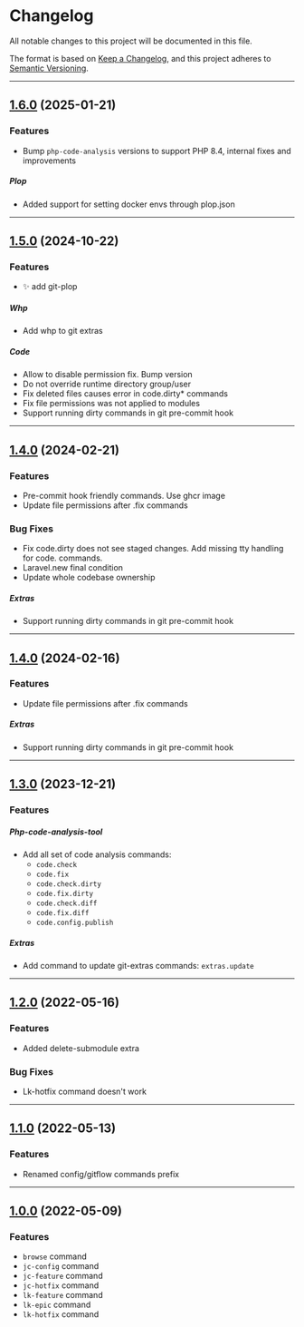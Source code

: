 <!--- BEGIN HEADER -->
# Changelog

All notable changes to this project will be documented in this file.

The format is based on [Keep a Changelog](https://keepachangelog.com/en/1.0.0/),
and this project adheres to [Semantic Versioning](https://semver.org/spec/v2.0.0.html).

---
<!--- END HEADER -->

## [1.6.0](https://github.com/justcoded/git-extras/compare/v1.5.0...v1.6.0) (2025-01-21)
### Features

* Bump `php-code-analysis` versions to support PHP 8.4, internal fixes and improvements

##### Plop

* Added support for setting docker envs through plop.json


---

## [1.5.0](https://github.com/justcoded/git-extras/compare/v1.3.0...v1.5.0) (2024-10-22)
### Features

* :sparkles: add git-plop

##### Whp

* Add whp to git extras

##### Code

* Allow to disable permission fix. Bump version
* Do not override runtime directory group/user
* Fix deleted files causes error in code.dirty* commands
* Fix file permissions was not applied to modules
* Support running dirty commands in git pre-commit hook


---

## [1.4.0](https://github.com/justcoded/git-extras/compare/v1.3.0...v1.4.0) (2024-02-21)
### Features

* Pre-commit hook friendly commands. Use ghcr image
* Update file permissions after .fix commands

### Bug Fixes

* Fix code.dirty does not see staged changes. Add missing tty handling for code. commands.
* Laravel.new final condition
* Update whole codebase ownership

##### Extras

* Support running dirty commands in git pre-commit hook


---

## [1.4.0](https://github.com/justcoded/git-extras/compare/v1.3.0...v1.4.0) (2024-02-16)
### Features

* Update file permissions after .fix commands

##### Extras

* Support running dirty commands in git pre-commit hook


---

## [1.3.0](https://github.com/justcoded/git-extras/compare/v1.2.0...v1.3.0) (2023-12-21)
### Features

##### Php-code-analysis-tool

* Add all set of code analysis commands: 
  * `code.check`
  * `code.fix`
  * `code.check.dirty`
  * `code.fix.dirty`
  * `code.check.diff`
  * `code.fix.diff`
  * `code.config.publish`

##### Extras

* Add command to update git-extras commands: `extras.update`


---

## [1.2.0](https://github.com/justcoded/git-extras/compare/v1.1.0...v1.2.0) (2022-05-16)
### Features

* Added delete-submodule extra

### Bug Fixes

* Lk-hotfix command doesn't work


---

## [1.1.0](https://github.com/justcoded/git-extras/compare/v1.0.0...v1.1.0) (2022-05-13)
### Features

* Renamed config/gitflow commands prefix


---

## [1.0.0]() (2022-05-09)
### Features

* `browse` command
* `jc-config` command
* `jc-feature` command
* `jc-hotfix` command
* `lk-feature` command
* `lk-epic` command
* `lk-hotfix` command
